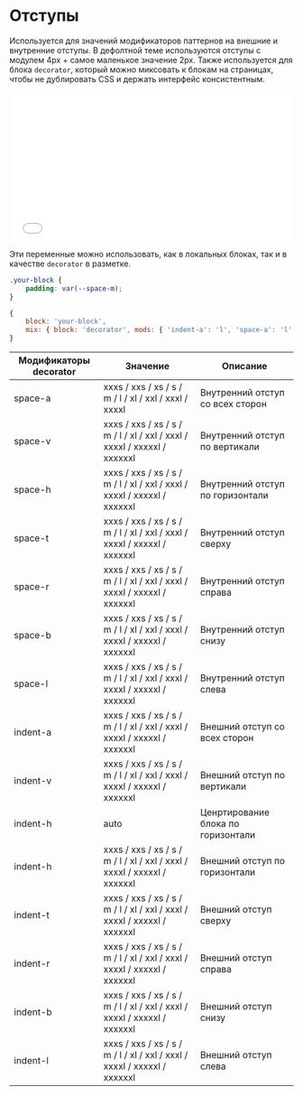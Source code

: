# Отступы

Используется для значений модификаторов паттернов на внешние и внутренние отступы. В дефолтной теме используются отступы с модулем 4px + самое маленькое значение 2px.
Также используется для блока `decorator`, который можно миксовать к блокам на страницах, чтобы не дублировать CSS и держать интерфейс консистентным.

<iframe height='265' scrolling='no' title='theme. space' src='//codepen.io/bem_design/embed/b810a2c80814d7c696fb08f2d1d7932e/?height=265&theme-id=0&default-tab=css&embed-version=2&editable=true' frameborder='no' allowtransparency='true' allowfullscreen='true' style='width: 100%;'>See the Pen <a href='https://codepen.io/bem_design/pen/b810a2c80814d7c696fb08f2d1d7932e/'>theme. space</a> by BEM DESIGN (<a href='https://codepen.io/bem_design'>@bem_design</a>) on <a href='https://codepen.io'>CodePen</a>.
</iframe>

Эти переменные можно использовать, как в локальных блоках, так и в качестве `decorator` в разметке.

```css
.your-block {
	padding: var(--space-m);
}
```
```js
{
	block: 'your-block',
	mix: { block: 'decorator', mods: { 'indent-a': 'l', 'space-a': 'l' } }
}
```

Модификаторы decorator | Значение                                                                 | Описание
---------------------- | ------------------------------------------------------------------------ | ----------------
space-a                | xxxs / xxs / xs / s / m / l / xl / xxl / xxxl / xxxxl                    | Внутренний отступ со всех сторон
space-v                | xxxs / xxs / xs / s / m / l / xl / xxl / xxxl / xxxxl / xxxxxl / xxxxxxl | Внутренний отступ по вертикали
space-h                | xxxs / xxs / xs / s / m / l / xl / xxl / xxxl / xxxxl / xxxxxl / xxxxxxl | Внутренний отступ по горизонтали
space-t                | xxxs / xxs / xs / s / m / l / xl / xxl / xxxl / xxxxl / xxxxxl / xxxxxxl | Внутренний отступ сверху
space-r                | xxxs / xxs / xs / s / m / l / xl / xxl / xxxl / xxxxl / xxxxxl / xxxxxxl | Внутренний отступ справа
space-b                | xxxs / xxs / xs / s / m / l / xl / xxl / xxxl / xxxxl / xxxxxl / xxxxxxl | Внутренний отступ снизу
space-l                | xxxs / xxs / xs / s / m / l / xl / xxl / xxxl / xxxxl / xxxxxl / xxxxxxl | Внутренний отступ слева
indent-a               | xxxs / xxs / xs / s / m / l / xl / xxl / xxxl / xxxxl / xxxxxl / xxxxxxl | Внешний отступ со всех сторон
indent-v               | xxxs / xxs / xs / s / m / l / xl / xxl / xxxl / xxxxl / xxxxxl / xxxxxxl | Внешний отступ по вертикали
indent-h               | auto                                                                     | Ценртирование блока по горизонтали
indent-h               | xxxs / xxs / xs / s / m / l / xl / xxl / xxxl / xxxxl / xxxxxl / xxxxxxl | Внешний отступ по горизонтали
indent-t               | xxxs / xxs / xs / s / m / l / xl / xxl / xxxl / xxxxl / xxxxxl / xxxxxxl | Внешний отступ сверху
indent-r               | xxxs / xxs / xs / s / m / l / xl / xxl / xxxl / xxxxl / xxxxxl / xxxxxxl | Внешний отступ справа
indent-b               | xxxs / xxs / xs / s / m / l / xl / xxl / xxxl / xxxxl / xxxxxl / xxxxxxl | Внешний отступ снизу
indent-l               | xxxs / xxs / xs / s / m / l / xl / xxl / xxxl / xxxxl / xxxxxl / xxxxxxl | Внешний отступ слева